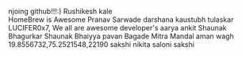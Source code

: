 njoing github!!!:)
Rushikesh kale  
HomeBrew is Awesome
Pranav Sarwade
darshana
kaustubh tulaskar
LUCIFER0x7, We all are awesome developer's 
aarya
ankit 
Shaunak Bhagurkar
Shaunak Bhaiyya
pavan Bagade Mitra Mandal
aman wagh
19.8556732,75.2521548,22190
sakshi nikita saloni sakshi
